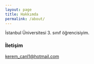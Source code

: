 ```yaml
---
layout: page
title: Hakkımda
permalink: /about/
---
```


İstanbul Üniversitesi 3. sınıf öğrencisiyim.

### İletişim

[kerem_canl1@hotmail.com](mailto:kerem_canl1@hotmail.com)
